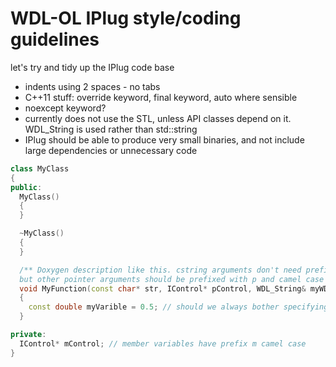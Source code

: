 # WDL-OL IPlug style/coding guidelines

let's try and tidy up the IPlug code base

* indents using 2 spaces - no tabs  
* C++11 stuff: override keyword, final keyword, auto where sensible  
* noexcept keyword?  
* currently does not use the STL, unless API classes depend on it. WDL_String is used rather than std::string  
* IPlug should be able to produce very small binaries, and not include large dependencies or unnecessary code  


```C++
class MyClass
{
public:
  MyClass()
  {
  }

  ~MyClass()
  {
  }

  /** Doxygen description like this. cstring arguments don't need prefix pMyCStringVariable, 
  but other pointer arguments should be prefixed with p and camel case */
  void MyFunction(const char* str, IControl* pControl, WDL_String& myWDLStringVariable) const
  {
    const double myVarible = 0.5; // should we always bother specifying const here if we know myVariable won't change?
  }

private:
  IControl* mControl; // member variables have prefix m camel case
}
```
